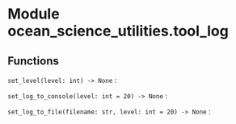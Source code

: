 Module ocean_science_utilities.tool_log
=======================================

Functions
---------


`set_level(level: int) ‑> None`
:


`set_log_to_console(level: int = 20) ‑> None`
:


`set_log_to_file(filename: str, level: int = 20) ‑> None`
:
